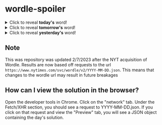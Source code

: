 # wordle-spoiler

<details>
  <summary>Click to reveal <b>today's</b> word!</summary>
  <br>
  <b> built </b>
</details>

<details>
  <summary>Click to reveal <b>tomorrow's</b> word!</summary>
  <br>
  <b> touch </b>
</details>

<details>
  <summary>Click to reveal <b>yesterday's</b> word!</summary>
  <br>
  <b> small </b>
</details>

## Note
This was repository was updated 2/7/2023 after the NYT acquisition of Wordle. Results are now based off requests to the url `https://www.nytimes.com/svc/wordle/v2/YYYY-MM-DD.json`. This means that changes to the wordle url may result in future breakages

## How can I view the solution in the browser?
Open the developer tools in Chrome. Click on the "network" tab. Under the Fetch/XHR section, you should see a request to YYYY-MM-DD.json. If you click on that request and view the "Preview" tab, you will see a JSON object containing the day's solution.
